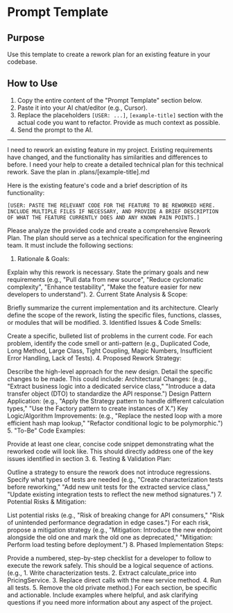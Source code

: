 # Prompt Template

## Purpose

Use this template to create a rework plan for an existing feature in your codebase.

## How to Use

1.  Copy the entire content of the "Prompt Template" section below.
2.  Paste it into your AI chat/editor (e.g., Cursor).
3.  Replace the placeholders `[USER: ...]`, `[example-title]` section with the actual code you want to refactor. Provide as much context as possible.
4.  Send the prompt to the AI.

---

I need to rework an existing feature in my project. Existing requirements have changed, and the functionality has similarities and differences to before. I need your help to create a detailed technical plan for this technical rework. Save the plan in .plans/[example-title].md 

Here is the existing feature's code and a brief description of its functionality:

`[USER: PASTE THE RELEVANT CODE FOR THE FEATURE TO BE REWORKED HERE. INCLUDE MULTIPLE FILES IF NECESSARY, AND PROVIDE A BRIEF DESCRIPTION OF WHAT THE FEATURE CURRENTLY DOES AND ANY KNOWN PAIN POINTS.]`

Please analyze the provided code and create a comprehensive Rework Plan. The plan should serve as a technical specification for the engineering team. It must include the following sections:

1. Rationale & Goals:

Explain why this rework is necessary.
State the primary goals and new requirements (e.g., "Pull data from new source", "Reduce cyclomatic complexity", "Enhance testability", "Make the feature easier for new developers to understand").
2. Current State Analysis & Scope:

Briefly summarize the current implementation and its architecture.
Clearly define the scope of the rework, listing the specific files, functions, classes, or modules that will be modified.
3. Identified Issues & Code Smells:

Create a specific, bulleted list of problems in the current code.
For each problem, identify the code smell or anti-pattern (e.g., Duplicated Code, Long Method, Large Class, Tight Coupling, Magic Numbers, Insufficient Error Handling, Lack of Tests).
4. Proposed Rework Strategy:

Describe the high-level approach for the new design.
Detail the specific changes to be made. This could include:
Architectural Changes: (e.g., "Extract business logic into a dedicated service class," "Introduce a data transfer object (DTO) to standardize the API response.")
Design Pattern Application: (e.g., "Apply the Strategy pattern to handle different calculation types," "Use the Factory pattern to create instances of X.")
Key Logic/Algorithm Improvements: (e.g., "Replace the nested loop with a more efficient hash map lookup," "Refactor conditional logic to be polymorphic.")
5. "To-Be" Code Examples:

Provide at least one clear, concise code snippet demonstrating what the reworked code will look like. This should directly address one of the key issues identified in section 3.
6. Testing & Validation Plan:

Outline a strategy to ensure the rework does not introduce regressions.
Specify what types of tests are needed (e.g., "Create characterization tests before reworking," "Add new unit tests for the extracted service class," "Update existing integration tests to reflect the new method signatures.")
7. Potential Risks & Mitigation:

List potential risks (e.g., "Risk of breaking change for API consumers," "Risk of unintended performance degradation in edge cases.")
For each risk, propose a mitigation strategy (e.g., "Mitigation: Introduce the new endpoint alongside the old one and mark the old one as deprecated," "Mitigation: Perform load testing before deployment.")
8. Phased Implementation Steps:

Provide a numbered, step-by-step checklist for a developer to follow to execute the rework safely. This should be a logical sequence of actions. (e.g., 1. Write characterization tests. 2. Extract calculate_price into PricingService. 3. Replace direct calls with the new service method. 4. Run all tests. 5. Remove the old private method.)
For each section, be specific and actionable. Include examples where helpful, and ask clarifying questions if you need more information about any aspect of the project.
